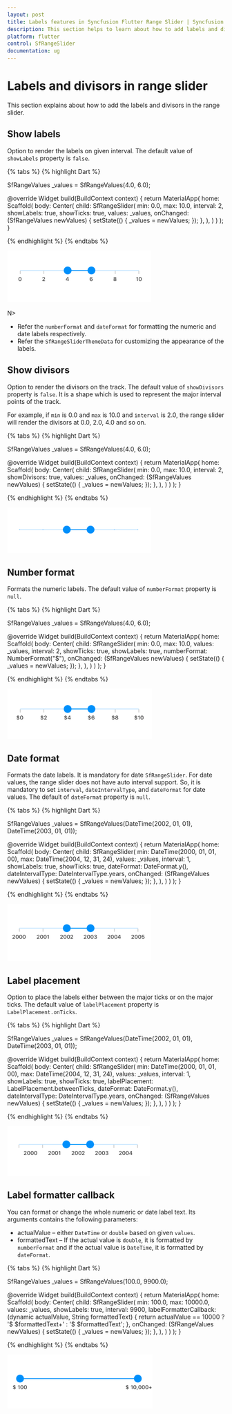 ```yaml
---
layout: post
title: Labels features in Syncfusion Flutter Range Slider | Syncfusion
description: This section helps to learn about how to add labels and divisor in the range slider for flutter platform
platform: flutter
control: SfRangeSlider
documentation: ug
---
```


# Labels and divisors in range slider
This section explains about how to add the labels and divisors in the range slider.

## Show labels

Option to render the labels on given interval. The default value of `showLabels` property is `false`.

{% tabs %}
{% highlight Dart %}

SfRangeValues _values = SfRangeValues(4.0, 6.0);

@override
Widget build(BuildContext context) {
  return MaterialApp(
      home: Scaffold(
          body: Center(
              child: SfRangeSlider(
                    min: 0.0,
                    max: 10.0,
                    interval: 2,
                    showLabels: true,
                    showTicks: true,
                    values: _values,
                    onChanged: (SfRangeValues newValues) {
                        setState(() {
                            _values = newValues;
                        });
                   },
              ),
          )
      )
  );
}

{% endhighlight %}
{% endtabs %}

![Range slider label support](images/label-and-divisor/show-labels.png)

N>
* Refer the `numberFormat` and `dateFormat` for formatting the numeric and date labels respectively.
* Refer the `SfRangeSliderThemeData` for customizing the appearance of the labels.

## Show divisors

Option to render the divisors on the track. The default value of `showDivisors` property is `false`. It is a shape which is used to represent the major interval points of the track.

For example, if `min` is 0.0 and `max` is 10.0 and `interval` is 2.0, the range slider will render the divisors at 0.0, 2.0, 4.0 and so on.

{% tabs %}
{% highlight Dart %}

SfRangeValues _values = SfRangeValues(4.0, 6.0);

@override
Widget build(BuildContext context) {
  return MaterialApp(
      home: Scaffold(
          body: Center(
              child: SfRangeSlider(
                    min: 0.0,
                    max: 10.0,
                    interval: 2,
                    showDivisors: true,
                    values: _values,
                    onChanged: (SfRangeValues newValues) {
                        setState(() {
                            _values = newValues;
                        });
                   },
              ),
          )
      )
  );
}

{% endhighlight %}
{% endtabs %}

![Range slider divisor support](images/label-and-divisor/show-divisor.png)

## Number format

Formats the numeric labels. The default value of `numberFormat` property is `null`.

{% tabs %}
{% highlight Dart %}

SfRangeValues _values = SfRangeValues(4.0, 6.0);

@override
Widget build(BuildContext context) {
  return MaterialApp(
      home: Scaffold(
          body: Center(
              child: SfRangeSlider(
                     min: 0.0,
                     max: 10.0,
                     values: _values,
                     interval: 2,
                     showTicks: true,
                     showLabels: true,
                     numberFormat: NumberFormat("\$"),
                     onChanged: (SfRangeValues newValues) {
                        setState(() {
                            _values = newValues;
                        });
                   },
              ),
          )
      )
  );
}

{% endhighlight %}
{% endtabs %}

![Number format support](images/label-and-divisor/number-format.png)

## Date format

Formats the date labels. It is mandatory for date `SfRangeSlider`. For date values, the range slider does not have auto interval support. So, it is mandatory to set `interval`, `dateIntervalType`, and `dateFormat` for date values. The default of `dateFormat` property is `null`.

{% tabs %}
{% highlight Dart %}

SfRangeValues _values = SfRangeValues(DateTime(2002, 01, 01), DateTime(2003, 01, 01));

@override
Widget build(BuildContext context) {
  return MaterialApp(
      home: Scaffold(
          body: Center(
              child: SfRangeSlider(
                    min: DateTime(2000, 01, 01, 00),
                    max: DateTime(2004, 12, 31, 24),
                    values: _values,
                    interval: 1,
                    showLabels: true,
                    showTicks: true,
                    dateFormat: DateFormat.y(),
                    dateIntervalType: DateIntervalType.years,
                    onChanged: (SfRangeValues newValues) {
                        setState(() {
                            _values = newValues;
                        });
                   },
              ),
          )
      )
  );
}

{% endhighlight %}
{% endtabs %}

![Date format support](images/label-and-divisor/date-format.png)

## Label placement

Option to place the labels either between the major ticks or on the major ticks. The default value of `labelPlacement` property is `LabelPlacement.onTicks`.

{% tabs %}
{% highlight Dart %}

SfRangeValues _values = SfRangeValues(DateTime(2002, 01, 01), DateTime(2003, 01, 01));

@override
Widget build(BuildContext context) {
  return MaterialApp(
      home: Scaffold(
          body: Center(
              child: SfRangeSlider(
                    min: DateTime(2000, 01, 01, 00),
                    max: DateTime(2004, 12, 31, 24),
                    values: _values,
                    interval: 1,
                    showLabels: true,
                    showTicks: true,
                    labelPlacement: LabelPlacement.betweenTicks,
                    dateFormat: DateFormat.y(),
                    dateIntervalType: DateIntervalType.years,
                    onChanged: (SfRangeValues newValues) {
                        setState(() {
                            _values = newValues;
                        });
                   },
              ),
          )
      )
  );
}

{% endhighlight %}
{% endtabs %}

![Label placement support](images/label-and-divisor/label-placement.png)

## Label formatter callback

You can format or change the whole numeric or date label text. Its arguments contains the following parameters:

* actualValue – either `DateTime` or `double` based on given `values`.
* formattedText – If the actual value is `double`, it is formatted by `numberFormat` and if the actual value is `DateTime`, it is formatted by `dateFormat`.

{% tabs %}
{% highlight Dart %}

SfRangeValues _values = SfRangeValues(100.0, 9900.0);

@override
Widget build(BuildContext context) {
  return MaterialApp(
      home: Scaffold(
          body: Center(
              child: SfRangeSlider(
                    min: 100.0,
                    max: 10000.0,
                    values: _values,
                    showLabels: true,
                    interval: 9900,
                    labelFormatterCallback: (dynamic actualValue, String formattedText) {
                        return actualValue == 10000 ? '\$ $formattedText+' : '\$ $formattedText';
                    },
                    onChanged: (SfRangeValues newValues) {
                        setState(() {
                            _values = newValues;
                        });
                   },
              ),
          )
      )
  );
}

{% endhighlight %}
{% endtabs %}

![Label formatter support](images/label-and-divisor/label-formattercallback.png)
